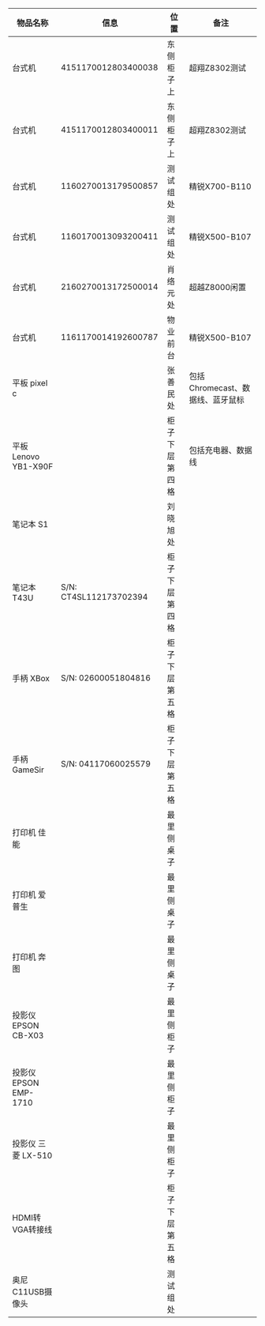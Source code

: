 物品名称|信息|位置|备注|
-----|-----|-----|-----|
台式机|4151170012803400038|东侧柜子上|超翔Z8302测试|
台式机|4151170012803400011|东侧柜子上|超翔Z8302测试|
台式机|1160270013179500857|测试组处|精锐X700-B110|
台式机|1160170013093200411|测试组处|精锐X500-B107|
台式机|2160270013172500014|肖络元处|超越Z8000闲置|
台式机|1161170014192600787|物业前台|精锐X500-B107|
平板 pixel c||张善民处|包括Chromecast、数据线、蓝牙鼠标|
平板 Lenovo YB1-X90F||柜子下层第四格|包括充电器、数据线|
笔记本 S1||刘晓旭处||
笔记本 T43U|S/N: CT4SL112173702394|柜子下层第四格||
手柄 XBox|S/N: 02600051804816|柜子下层第五格||
手柄 GameSir|S/N: 04117060025579|柜子下层第五格||
打印机 佳能||最里侧桌子||
打印机 爱普生||最里侧桌子||
打印机 奔图||最里侧桌子||
投影仪 EPSON CB-X03||最里侧柜子||
投影仪 EPSON EMP-1710||最里侧柜子||
投影仪 三菱 LX-510||最里侧柜子||
HDMI转VGA转接线||柜子下层第五格||
奥尼C11USB摄像头||测试组处||
